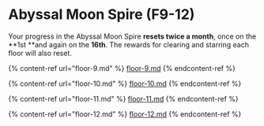 # Abyssal Moon Spire (F9-12)

Your progress in the Abyssal Moon Spire **resets twice a month**, once on the \*\*1st \*\*and again on the **16th**. The rewards for clearing and starring each floor will also reset.

{% content-ref url="floor-9.md" %}
[floor-9.md](floor-9.md)
{% endcontent-ref %}

{% content-ref url="floor-10.md" %}
[floor-10.md](floor-10.md)
{% endcontent-ref %}

{% content-ref url="floor-11.md" %}
[floor-11.md](floor-11.md)
{% endcontent-ref %}

{% content-ref url="floor-12.md" %}
[floor-12.md](floor-12.md)
{% endcontent-ref %}
